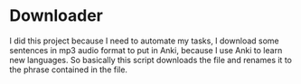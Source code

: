 # Downloader

I did this project because I need to automate my tasks, I download some sentences in mp3 audio format to put in Anki, because I use Anki to learn new languages. So basically this script downloads the file and renames it to the phrase contained in the file.
